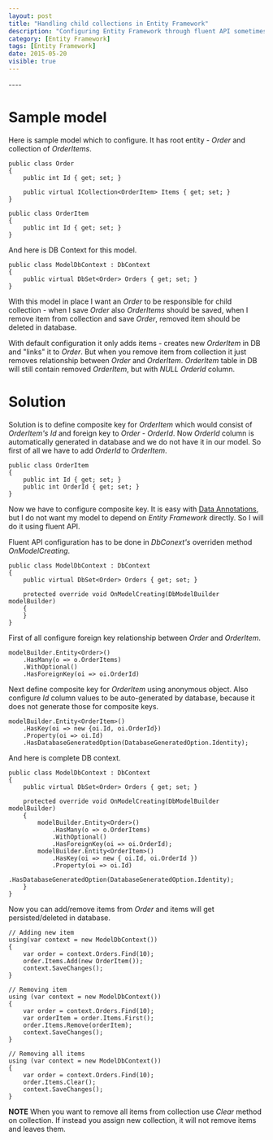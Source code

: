 ```yaml
---
layout: post
title: "Handling child collections in Entity Framework"
description: "Configuring Entity Framework through fluent API sometimes is quite hard. In this article I am showing how to configure it to handle entity's child collections that those propertly gets added and removed from collection."
category: [Entity Framework]
tags: [Entity Framework]
date: 2015-05-20
visible: true
---
```


<p class="lead">
----
</p>

# Sample model

Here is sample model which to configure. It has root entity - _Order_ and collection of _OrderItems_.

    public class Order
    {
        public int Id { get; set; }

        public virtual ICollection<OrderItem> Items { get; set; }
    }

    public class OrderItem
    {
        public int Id { get; set; }
    }

And here is DB Context for this model.

    public class ModelDbContext : DbContext
    {
        public virtual DbSet<Order> Orders { get; set; }
    }

With this model in place I want an _Order_ to be responsible for child collection - when I save _Order_ also _OrderItems_ should be saved, when I remove item from collection and save _Order_, removed item should be deleted in database.

With default configuration it only adds items - creates new _OrderItem_ in DB and "links" it to _Order_. But when you remove item from collection it just removes relationship between _Order_ and _OrderItem_. _OrderItem_ table in DB will still contain removed _OrderItem_, but with _NULL_ _OrderId_ column.

# Solution

Solution is to define composite key for _OrderItem_ which would consist of _OrderItem's_ _Id_ and foreign key to _Order_ - _OrderId_. Now _OrderId_ column is automatically generated in database and we do not have it in our model. So first of all we have to add _OrderId_ to _OrderItem_.

    public class OrderItem
    {
        public int Id { get; set; }
        public int OrderId { get; set; }
    }

Now we have to configure composite key. It is easy with [Data Annotations](https://msdn.microsoft.com/en-us/data/jj591583.aspx#Composite), but I do not want my model to depend on _Entity Framework_ directly. So I will do it using fluent API.

Fluent API configuration has to be done in _DbConext's_ overriden method _OnModelCreating_.

    public class ModelDbContext : DbContext
    {
        public virtual DbSet<Order> Orders { get; set; }

        protected override void OnModelCreating(DbModelBuilder modelBuilder)
        {
        }
    }

First of all configure foreign key relationship between _Order_ and _OrderItem_.

    modelBuilder.Entity<Order>()
        .HasMany(o => o.OrderItems)
        .WithOptional()
        .HasForeignKey(oi => oi.OrderId)

Next define composite key for _OrderItem_ using anonymous object. Also configure _Id_ column values to be auto-generated by database, because it does not generate those for composite keys.

    modelBuilder.Entity<OrderItem>()
        .HasKey(oi => new {oi.Id, oi.OrderId})
        .Property(oi => oi.Id)
        .HasDatabaseGeneratedOption(DatabaseGeneratedOption.Identity);

And here is complete DB context.

    public class ModelDbContext : DbContext
    {
        public virtual DbSet<Order> Orders { get; set; }

        protected override void OnModelCreating(DbModelBuilder modelBuilder)
        {
            modelBuilder.Entity<Order>()
                .HasMany(o => o.OrderItems)
                .WithOptional()
                .HasForeignKey(oi => oi.OrderId);
            modelBuilder.Entity<OrderItem>()
                .HasKey(oi => new { oi.Id, oi.OrderId })
                .Property(oi => oi.Id)
                .HasDatabaseGeneratedOption(DatabaseGeneratedOption.Identity);
        }
    }

Now you can add/remove items from _Order_ and items will get persisted/deleted in database.

    // Adding new item
    using(var context = new ModelDbContext())
    {
        var order = context.Orders.Find(10);
        order.Items.Add(new OrderItem());
        context.SaveChanges();
    }

    // Removing item
    using (var context = new ModelDbContext())
    {
        var order = context.Orders.Find(10);
        var orderItem = order.Items.First();
        order.Items.Remove(orderItem);
        context.SaveChanges();
    }

    // Removing all items
    using (var context = new ModelDbContext())
    {
        var order = context.Orders.Find(10);
        order.Items.Clear();
        context.SaveChanges();
    }

**NOTE** When you want to remove all items from collection use _Clear_ method on collection. If instead you assign new collection, it will not remove items and leaves them.